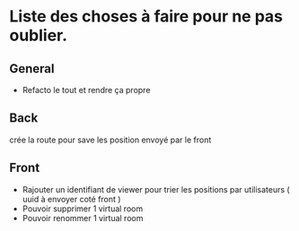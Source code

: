 # Liste des choses à faire pour ne pas oublier.

## General
- Refacto le tout et rendre ça propre

## Back

crée la route pour save les position envoyé par le front

## Front

- Rajouter un identifiant de viewer pour trier les positions par utilisateurs ( uuid à envoyer coté front )
- Pouvoir supprimer 1 virtual room
- Pouvoir renommer 1 virtual room
